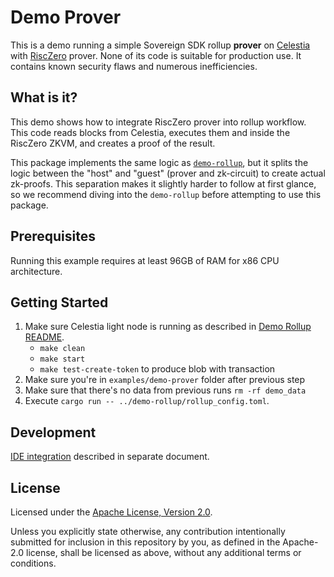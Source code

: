 # Demo Prover

This is a demo running a simple Sovereign SDK rollup **prover** on [Celestia](https://celestia.org/)
with [RiscZero](https://www.risczero.com/) prover.
None of its code is suitable for production use.
It contains known security flaws and numerous inefficiencies.

## What is it?

This demo shows how to integrate RiscZero prover into rollup workflow.
This code reads blocks from Celestia, executes them and inside the RiscZero ZKVM, and creates a proof of the result.

This package implements the same logic as [`demo-rollup`](../demo-rollup/), but it splits the logic between
the "host" and "guest" (prover and zk-circuit) to create actual zk-proofs. This separation makes it slightly
harder to follow at first glance, so we recommend diving into the `demo-rollup` before attempting to use this package.

## Prerequisites

Running this example requires at least 96GB of RAM for x86 CPU architecture.

## Getting Started

1. Make sure Celestia light node is running as described in [Demo Rollup README](../demo-rollup/README.md).
    - `make clean`
    - `make start`
    - `make test-create-token` to produce blob with transaction
2. Make sure you're in `examples/demo-prover` folder after previous step
3. Make sure that there's no data from previous runs `rm -rf demo_data`
4. Execute `cargo run -- ../demo-rollup/rollup_config.toml`.

## Development

[IDE integration](./ide_setup.md) described in separate document.

## License

Licensed under the [Apache License, Version 2.0](../../LICENSE).

Unless you explicitly state otherwise, any contribution intentionally submitted
for inclusion in this repository by you, as defined in the Apache-2.0 license, shall be
licensed as above, without any additional terms or conditions.
